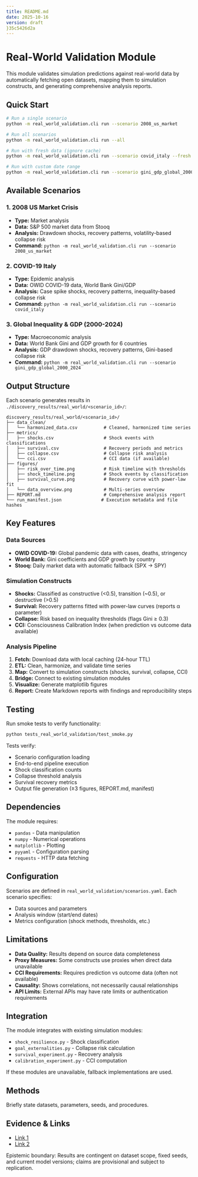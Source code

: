 ```yaml
---
title: README.md
date: 2025-10-16
version: draft
}35c5426d2a
---
```


# Real-World Validation Module

This module validates simulation predictions against real-world data by automatically fetching open datasets, mapping them to simulation constructs, and generating comprehensive analysis reports.

## Quick Start

```bash
# Run a single scenario
python -m real_world_validation.cli run --scenario 2008_us_market

# Run all scenarios
python -m real_world_validation.cli run --all

# Run with fresh data (ignore cache)
python -m real_world_validation.cli run --scenario covid_italy --fresh

# Run with custom date range
python -m real_world_validation.cli run --scenario gini_gdp_global_2000_2024 --start 2000-01-01 --end 2024-12-31
```

## Available Scenarios

### 1. 2008 US Market Crisis
- **Type:** Market analysis
- **Data:** S&P 500 market data from Stooq
- **Analysis:** Drawdown shocks, recovery patterns, volatility-based collapse risk
- **Command:** `python -m real_world_validation.cli run --scenario 2008_us_market`

### 2. COVID-19 Italy
- **Type:** Epidemic analysis  
- **Data:** OWID COVID-19 data, World Bank Gini/GDP
- **Analysis:** Case spike shocks, recovery patterns, inequality-based collapse risk
- **Command:** `python -m real_world_validation.cli run --scenario covid_italy`

### 3. Global Inequality & GDP (2000-2024)
- **Type:** Macroeconomic analysis
- **Data:** World Bank Gini and GDP growth for 6 countries
- **Analysis:** GDP drawdown shocks, recovery patterns, Gini-based collapse risk
- **Command:** `python -m real_world_validation.cli run --scenario gini_gdp_global_2000_2024`

## Output Structure

Each scenario generates results in `./discovery_results/real_world/<scenario_id>/`:

```
discovery_results/real_world/<scenario_id>/
├── data_clean/
│   └── harmonized_data.csv          # Cleaned, harmonized time series
├── metrics/
│   ├── shocks.csv                   # Shock events with classifications
│   ├── survival.csv                 # Recovery periods and metrics
│   ├── collapse.csv                 # Collapse risk analysis
│   └── cci.csv                      # CCI data (if available)
├── figures/
│   ├── risk_over_time.png           # Risk timeline with thresholds
│   ├── shock_timeline.png           # Shock events by classification
│   ├── survival_curve.png           # Recovery curve with power-law fit
│   └── data_overview.png            # Multi-series overview
├── REPORT.md                        # Comprehensive analysis report
└── run_manifest.json               # Execution metadata and file hashes
```

## Key Features

### Data Sources
- **OWID COVID-19:** Global pandemic data with cases, deaths, stringency
- **World Bank:** Gini coefficients and GDP growth by country
- **Stooq:** Daily market data with automatic fallback (SPX → SPY)

### Simulation Constructs
- **Shocks:** Classified as constructive (<0.5), transition (~0.5), or destructive (>0.5)
- **Survival:** Recovery patterns fitted with power-law curves (reports α parameter)
- **Collapse:** Risk based on inequality thresholds (flags Gini ≥ 0.3)
- **CCI:** Consciousness Calibration Index (when prediction vs outcome data available)

### Analysis Pipeline
1. **Fetch:** Download data with local caching (24-hour TTL)
2. **ETL:** Clean, harmonize, and validate time series
3. **Map:** Convert to simulation constructs (shocks, survival, collapse, CCI)
4. **Bridge:** Connect to existing simulation modules
5. **Visualize:** Generate matplotlib figures
6. **Report:** Create Markdown reports with findings and reproducibility steps

## Testing

Run smoke tests to verify functionality:

```bash
python tests_real_world_validation/test_smoke.py
```

Tests verify:
- Scenario configuration loading
- End-to-end pipeline execution
- Shock classification counts
- Collapse threshold analysis
- Survival recovery metrics
- Output file generation (≥3 figures, REPORT.md, manifest)

## Dependencies

The module requires:
- `pandas` - Data manipulation
- `numpy` - Numerical operations
- `matplotlib` - Plotting
- `pyyaml` - Configuration parsing
- `requests` - HTTP data fetching

## Configuration

Scenarios are defined in `real_world_validation/scenarios.yaml`. Each scenario specifies:
- Data sources and parameters
- Analysis window (start/end dates)
- Metrics configuration (shock methods, thresholds, etc.)

## Limitations

- **Data Quality:** Results depend on source data completeness
- **Proxy Measures:** Some constructs use proxies when direct data unavailable
- **CCI Requirements:** Requires prediction vs outcome data (often not available)
- **Causality:** Shows correlations, not necessarily causal relationships
- **API Limits:** External APIs may have rate limits or authentication requirements

## Integration

The module integrates with existing simulation modules:
- `shock_resilience.py` - Shock classification
- `goal_externalities.py` - Collapse risk calculation  
- `survival_experiment.py` - Recovery analysis
- `calibration_experiment.py` - CCI computation

If these modules are unavailable, fallback implementations are used.

## Methods
Briefly state datasets, parameters, seeds, and procedures.

## Evidence & Links
- [Link 1](#)
- [Link 2](#)

Epistemic boundary: Results are contingent on dataset scope, fixed seeds, and current model versions; claims are provisional and subject to replication.
